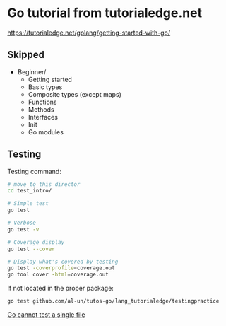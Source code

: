# Go tutorial from tutorialedge.net

https://tutorialedge.net/golang/getting-started-with-go/

## Skipped

- Beginner/
  - Getting started
  - Basic types
  - Composite types (except maps)
  - Functions
  - Methods
  - Interfaces
  - Init
  - Go modules

## Testing

Testing command:

```sh
# move to this director
cd test_intro/

# Simple test
go test

# Verbose
go test -v

# Coverage display
go test --cover

# Display what's covered by testing
go test -coverprofile=coverage.out
go tool cover -html=coverage.out
```

If not located in the proper package:

```sh
go test github.com/al-un/tutos-go/lang_tutorialedge/testingpractice
```

[Go cannot test a single file](https://stackoverflow.com/a/14723658/4906586)
